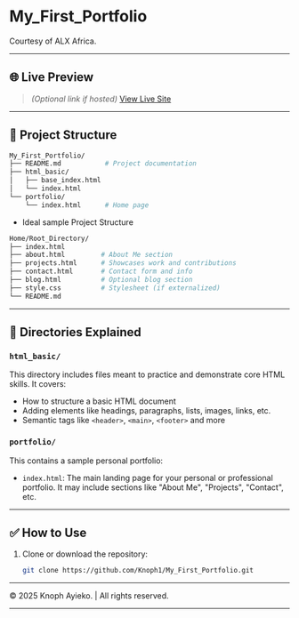 # My_First_Portfolio

Courtesy of ALX Africa.

---

## 🌐 Live Preview

> *(Optional link if hosted)*  [View Live Site](https://your-username.github.io/portfolio/)

---

## 📁 Project Structure

```bash
My_First_Portfolio/
├── README.md           # Project documentation
├── html_basic/
│   ├── base_index.html
│   └── index.html
└── portfolio/
    └── index.html      # Home page
```

- Ideal sample Project Structure
```bash
Home/Root_Directory/
├── index.html         
├── about.html         # About Me section
├── projects.html      # Showcases work and contributions
├── contact.html       # Contact form and info
├── blog.html          # Optional blog section
├── style.css          # Stylesheet (if externalized)
└── README.md
```

---

## 📂 Directories Explained

### `html_basic/`
This directory includes files meant to practice and demonstrate core HTML skills. It covers:
- How to structure a basic HTML document
- Adding elements like headings, paragraphs, lists, images, links, etc.
- Semantic tags like `<header>`, `<main>`, `<footer>` and more

### `portfolio/`
This contains a sample personal portfolio:
- `index.html`: The main landing page for your personal or professional portfolio. It may include sections like "About Me", "Projects", "Contact", etc.

---

## ✅ How to Use

1. Clone or download the repository:
   ```bash
   git clone https://github.com/Knoph1/My_First_Portfolio.git

---

<p>&copy; 2025 Knoph Ayieko. | All rights reserved.</p>

---
